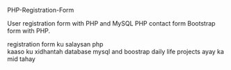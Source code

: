 PHP-Registration-Form


User registration form with PHP and MySQL PHP contact
form Bootstrap form with PHP.

 registration form ku salaysan php <br>
 kaaso ku xidhantah database mysql  and boostrap 
 daily life projects ayay ka mid tahay
 
